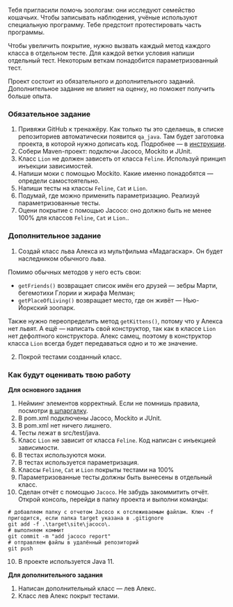 Тебя пригласили помочь зоологам: они исследуют семейство кошачьих. Чтобы записывать наблюдения, учёные используют специальную программу. Тебе предстоит протестировать часть программы.

Чтобы увеличить покрытие, нужно вызвать каждый метод каждого класса в отдельном тесте. Для каждой ветки условия напиши отдельный тест. Некоторым веткам понадобится параметризованный тест.

Проект состоит из обязательного и дополнительного заданий. Дополнительное задание не влияет на оценку, но поможет получить больше опыта.

### Обязательное задание

1. Привяжи GitHub к тренажёру. Как только ты это сделаешь, в списке репозиториев автоматически появится `qa_java`. Там будет заготовка проекта, в которой нужно дописать код. Подробнее — в [инструкции](https://code.s3.yandex.net/qa-automation-engineer/java/track2/cheatsheets/sprint6/upload_project_6.pdf).
2. Собери Maven-проект: подключи Jacoco, Mockito и JUnit.
3. Класс `Lion` не должен зависеть от класса `Feline`. Используй принцип инъекции зависимостей.
4. Напиши моки с помощью Mockito. Какие именно понадобятся — определи самостоятельно.
5. Напиши тесты на классы `Feline`, `Cat` и `Lion`.
6. Подумай, где можно применить параметризацию. Реализуй параметризованные тесты.
7. Оцени покрытие с помощью Jacoco: оно должно быть не менее 100% для классов `Feline`, `Cat` и `Lion`..

### Дополнительное задание

1. Создай класс льва Алекса из мультфильма «Мадагаскар». Он будет наследником обычного льва.

Помимо обычных методов у него есть свои:

- `getFriends()` возвращает список имён его друзей — зебры Марти, бегемотихи Глории и жирафа Мелман;
- `getPlaceOfLiving()` возвращает место, где он живёт — Нью-Йоркский зоопарк.

Также нужно переопределить метод `getKittens()`, потому что у Алекса нет львят. А ещё — написать свой конструктор, так как в классе `Lion` нет дефолтного конструктора. Алекс самец, поэтому в конструктор класса `Lion` всегда будет передаваться одно и то же значение.

2. Покрой тестами созданный класс.

### Как будут оценивать твою работу

**Для основного задания**

1. Нейминг элементов корректный. Если не помнишь правила, посмотри [в шпаргалку](https://code.s3.yandex.net/qa-automation-engineer/java/cheatsheets/paid-track/sprint2/namingRules.pdf).
2. В pom.xml подключены Jacoco, Mockito и JUnit.
3. В pom.xml нет ничего лишнего.
4. Тесты лежат в src/test/java.
5. Класс `Lion` не зависит от класса `Feline`. Код написан с инъекцией зависимости.
6. В тестах используются моки.
7. В тестах используется параметризация.
8. Классы `Feline`, `Cat` и `Lion` покрыты тестами на 100%
9. Параметризованные тесты _должны_ быть вынесены в отдельный класс.
10. Сделан отчёт с помощью `Jacoco`. Не забудь закоммитить отчёт. Открой консоль, перейди в папку проекта и выполни команды:
```
# добавляем папку с отчетом Jacoco к отслеживаемым файлам. Ключ -f пригодится, если папка target указана в .gitignore
git add -f .\target\site\jacoco\.
# выполняем коммит
git commit -m "add jacoco report"
# отправляем файлы в удалённый репозиторий
git push 
```

10. В проекте используется Java 11.

**Для дополнительного задания**

1. Написан дополнительный класс — лев Алекс.
2. Класс лев Алекс покрыт тестами.